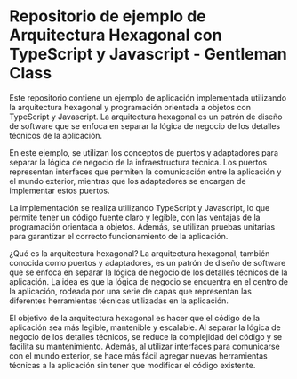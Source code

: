 # Repositorio de ejemplo de Arquitectura Hexagonal con TypeScript y Javascript - Gentleman Class


Este repositorio contiene un ejemplo de aplicación implementada utilizando la arquitectura hexagonal y programación orientada a objetos con TypeScript y Javascript. La arquitectura hexagonal es un patrón de diseño de software que se enfoca en separar la lógica de negocio de los detalles técnicos de la aplicación.

En este ejemplo, se utilizan los conceptos de puertos y adaptadores para separar la lógica de negocio de la infraestructura técnica. Los puertos representan interfaces que permiten la comunicación entre la aplicación y el mundo exterior, mientras que los adaptadores se encargan de implementar estos puertos.

La implementación se realiza utilizando TypeScript y Javascript, lo que permite tener un código fuente claro y legible, con las ventajas de la programación orientada a objetos. Además, se utilizan pruebas unitarias para garantizar el correcto funcionamiento de la aplicación.

¿Qué es la arquitectura hexagonal?
La arquitectura hexagonal, también conocida como puertos y adaptadores, es un patrón de diseño de software que se enfoca en separar la lógica de negocio de los detalles técnicos de la aplicación. La idea es que la lógica de negocio se encuentra en el centro de la aplicación, rodeada por una serie de capas que representan las diferentes herramientas técnicas utilizadas en la aplicación.

El objetivo de la arquitectura hexagonal es hacer que el código de la aplicación sea más legible, mantenible y escalable. Al separar la lógica de negocio de los detalles técnicos, se reduce la complejidad del código y se facilita su mantenimiento. Además, al utilizar interfaces para comunicarse con el mundo exterior, se hace más fácil agregar nuevas herramientas técnicas a la aplicación sin tener que modificar el código existente.
